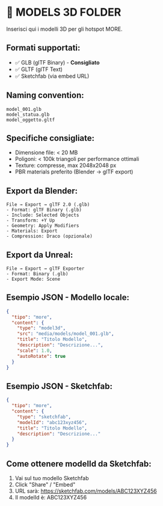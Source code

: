 # 🎨 MODELS 3D FOLDER

Inserisci qui i modelli 3D per gli hotspot MORE.

## Formati supportati:
- ✅ GLB (glTF Binary) - **Consigliato**
- ✅ GLTF (glTF Text)
- ✅ Sketchfab (via embed URL)

## Naming convention:
```
model_001.glb
model_statua.glb
model_oggetto.gltf
```

## Specifiche consigliate:
- Dimensione file: < 20 MB
- Poligoni: < 100k triangoli per performance ottimali
- Texture: compresse, max 2048x2048 px
- PBR materials preferito (Blender → glTF export)

## Export da Blender:
```
File → Export → glTF 2.0 (.glb)
- Format: glTF Binary (.glb)
- Include: Selected Objects
- Transform: +Y Up
- Geometry: Apply Modifiers
- Materials: Export
- Compression: Draco (opzionale)
```

## Export da Unreal:
```
File → Export → glTF Exporter
- Format: Binary (.glb)
- Export Mode: Scene
```

## Esempio JSON - Modello locale:
```json
{
  "tipo": "more",
  "content": {
    "type": "model3d",
    "src": "media/models/model_001.glb",
    "title": "Titolo Modello",
    "description": "Descrizione...",
    "scale": 1.0,
    "autoRotate": true
  }
}
```

## Esempio JSON - Sketchfab:
```json
{
  "tipo": "more",
  "content": {
    "type": "sketchfab",
    "modelId": "abc123xyz456",
    "title": "Titolo Modello",
    "description": "Descrizione..."
  }
}
```

## Come ottenere modelId da Sketchfab:
1. Vai sul tuo modello Sketchfab
2. Click "Share" / "Embed"
3. URL sarà: https://sketchfab.com/models/ABC123XYZ456
4. Il modelId è: ABC123XYZ456
